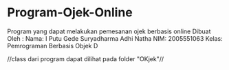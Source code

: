 # Program-Ojek-Online
Program yang dapat melakukan pemesanan ojek berbasis online
Dibuat Oleh :
Nama: I Putu Gede Suryadharma Adhi Natha
NIM: 2005551063
Kelas: Pemrograman Berbasis Objek D

//class dari program dapat dilihat pada folder "OKjek"//
